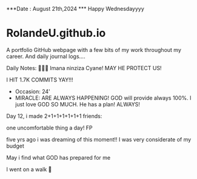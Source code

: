 ***Date : August 21th,2024 *** Happy Wednesdayyyy
# RolandeU.github.io

A portfolio GitHub webpage with a few bits of my work throughout my career. And daily journal logs....

Daily Notes:
💚🙏🏾 Imana ninziza Cyane! MAY HE PROTECT US!

I HIT 1.7K COMMITS YAY!!!

- Occasion: 24'
- MIRACLE: ARE ALWAYS HAPPENING!
GOD will provide always 100%. I just love GOD SO MUCH. He has a plan!
ALWAYS!

Day 12, i made 2+1+1+1+1+1+1 friends:

one uncomfortable thing a day!
FP

five yrs ago i was dreaming of this moment!!
I was very considerate of my budget

May i find what GOD has prepared for me

I went on a walk 💚







